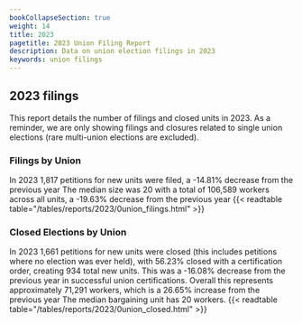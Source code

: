 ```yaml
---
bookCollapseSection: true
weight: 14
title: 2023
pagetitle: 2023 Union Filing Report
description: Data on union election filings in 2023
keywords: union filings
---
```


## 2023 filings

This report details the number of filings and closed units in 2023. As a reminder, we are only showing filings and closures related to single union elections (rare multi-union elections are excluded).

### Filings by Union
In 2023 1,817 petitions for new units were filed, a -14.81% decrease from the previous year The median size was 20 with a total of 106,589 workers across all units, a -19.63% decrease from the previous year
{{< readtable table="/tables/reports/2023/0union_filings.html" >}}

### Closed Elections by Union
In 2023 1,661 petitions for new units were closed (this includes petitions where no election was ever held), with 56.23% closed with a certification order, creating 934 total new units. This was a -16.08% decrease from the previous year in successful union certifications. Overall this represents approximately 71,291 workers, which is a 26.65% increase from the previous year The median bargaining unit has 20 workers.
{{< readtable table="/tables/reports/2023/0union_closed.html" >}}

